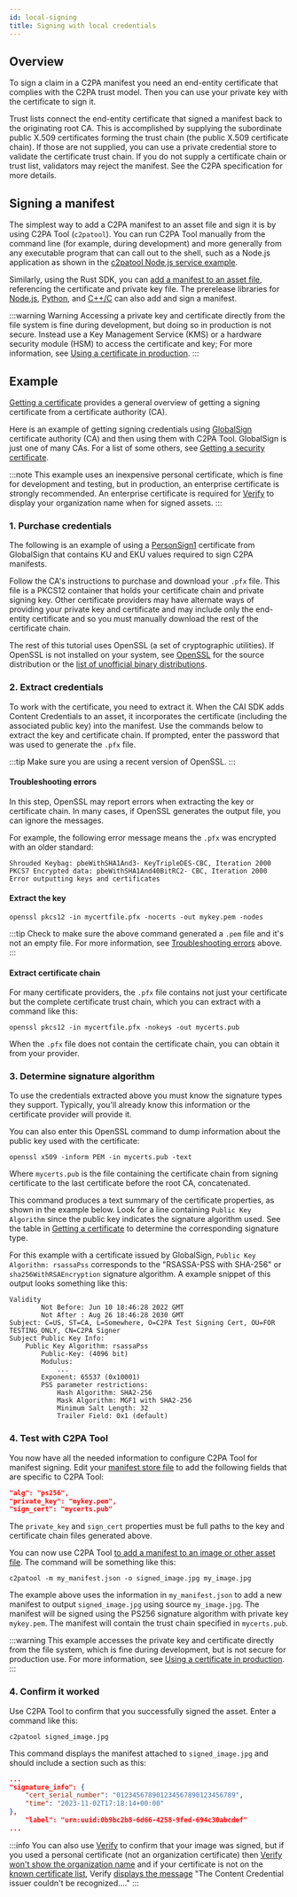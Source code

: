 ```yaml
---
id: local-signing
title: Signing with local credentials
---
```


## Overview

To sign a claim in a C2PA manifest you need an end-entity certificate that complies with the C2PA trust model. Then you can use your private key with the certificate to sign it. 

Trust lists connect the end-entity certificate that signed a manifest back to the originating root CA. This is accomplished by supplying the subordinate public X.509 certificates forming the trust chain (the public X.509 certificate chain). If those are not supplied, you can use a private credential store to validate the certificate trust chain. If you do not supply a certificate chain or trust list, validators may reject the manifest. See the C2PA specification for more details.

## Signing a manifest

The simplest way to add a C2PA manifest to an asset file and sign it is by using C2PA Tool (`c2patool`). You can run C2PA Tool manually from the command line (for example, during development) and more generally from any executable program that can call out to the shell, such as a Node.js application as shown in the [c2patool Node.js service example](../c2pa-node-example).

Similarly, using the Rust SDK, you can [add a manifest to an asset file](https://docs.rs/c2pa/latest/c2pa/#example-adding-a-manifest-to-a-file), referencing the certificate and private key file. The prerelease libraries for [Node.js](../c2pa-node), [Python](../c2pa-python), and [C++/C](../c2pa-c) can also add and sign a manifest.

:::warning Warning
Accessing a private key and certificate directly from the file system is fine during development, but doing so in production is not secure. Instead use a Key Management Service (KMS) or a hardware security module (HSM) to access the certificate and key; For more information, see [Using a certificate in production](prod-cert.mdx). 
:::

## Example

[Getting a certificate](get-cert.md) provides a general overview of getting a signing certificate from a certificate authority (CA). 

Here is an example of getting signing credentials using [GlobalSign](http://globalsign.com/) certificate authority (CA) and then using them with C2PA Tool.  GlobalSign is just one of many CAs. For a list of some others, see [Getting a security certificate](get-cert.md#certificate-authorities-cas).

:::note 
This example uses an inexpensive personal certificate, which is fine for development and testing, but in production, an enterprise certificate is strongly recommended. An enterprise certificate is required for [Verify](https://verify.contentauthenticity.org/) to display your organization name when for signed assets.
:::

### 1. Purchase credentials 

The following is an example of using a [PersonSign1](https://shop.globalsign.com/en/secure-email) certificate from GlobalSign that contains KU and EKU values required to sign C2PA manifests.  

Follow the CA's instructions to purchase and download your `.pfx` file. This file is a PKCS12 container that holds your certificate chain and private signing key.  Other certificate providers may have alternate ways of providing your private key and certificate and may include only the end-entity certificate and so you must manually download the rest of the certificate chain.

The rest of this tutorial uses OpenSSL (a set of cryptographic utilities). If OpenSSL is not installed on your system, see [OpenSSL](https://www.openssl.org/source/) for the source distribution or the [list of unofficial binary distributions](https://wiki.openssl.org/index.php/Binaries).

### 2. Extract credentials

To work with the certificate, you need to extract it. When the CAI SDK adds Content Credentials to an asset, it incorporates the certificate (including the associated public key) into the manifest.
Use the commands below to extract the key and certificate chain. If prompted, enter the password that was used to generate the `.pfx` file.

:::tip
Make sure you are using a recent version of OpenSSL.
:::

#### Troubleshooting errors

In this step, OpenSSL may report errors when extracting the key or certificate chain.  In many cases, if OpenSSL generates the output file, you can ignore the messages.  

For example, the following error message means the `.pfx` was encrypted with an older standard:

```
Shrouded Keybag: pbeWithSHA1And3- KeyTripleDES-CBC, Iteration 2000
PKCS7 Encrypted data: pbeWithSHA1And40BitRC2- CBC, Iteration 2000
Error outputting keys and certificates
```

#### Extract the key

```shell
openssl pkcs12 -in mycertfile.pfx -nocerts -out mykey.pem -nodes
```

:::tip
Check to make sure the above command generated a `.pem` file and it's not an empty file.  For more information, see [Troubleshooting errors](#troubleshooting-errors) above.
:::

#### Extract certificate chain

For many certificate providers, the `.pfx` file contains not just your certificate but the complete certificate trust chain, which you can extract with a command like this:

```shell
openssl pkcs12 -in mycertfile.pfx -nokeys -out mycerts.pub
```

When the `.pfx` file does not contain the certificate chain, you can obtain it from your provider.

### 3. Determine signature algorithm

To use the credentials extracted above you must know the signature types they support. Typically, you'll already know this information or the certificate provider will provide it. 

You can also enter this OpenSSL command to dump information about the public key used with the certificate:

```shell
openssl x509 -inform PEM -in mycerts.pub -text
```

Where `mycerts.pub` is the file containing the certificate chain from signing certificate to the last certificate before the root CA, concatenated.

This command produces a text summary of the certificate properties, as shown in the example below. Look for a line containing `Public Key Algorithm` since the public key indicates the signature algorithm used. See the table in [Getting a certificate](get-cert.md#signature-types) to determine the corresponding signature type.

For this example with a certificate issued by GlobalSign, `Public Key Algorithm: rsassaPss` corresponds to the "RSASSA-PSS with SHA-256" or `sha256WithRSAEncryption` signature algorithm.  A example snippet of this output looks something like this:

```
Validity
        Not Before: Jun 10 18:46:28 2022 GMT
        Not After : Aug 26 18:46:28 2030 GMT
Subject: C=US, ST=CA, L=Somewhere, O=C2PA Test Signing Cert, OU=FOR TESTING_ONLY, CN=C2PA Signer
Subject Public Key Info:
    Public Key Algorithm: rsassaPss
        Public-Key: (4096 bit)
        Modulus:
            ...
        Exponent: 65537 (0x10001)
        PSS parameter restrictions:
            Hash Algorithm: SHA2-256
            Mask Algorithm: MGF1 with SHA2-256
            Minimum Salt Length: 32
            Trailer Field: 0x1 (default)
```

### 4. Test with C2PA Tool

You now have all the needed information to configure C2PA Tool for manifest signing. Edit your [manifest store file](../c2patool/docs/manifest.md) to add the following fields that are specific to C2PA Tool:

```json
"alg": "ps256",
"private_key": "mykey.pem",
"sign_cert": "mycerts.pub"
```

The `private_key` and `sign_cert` properties must be full paths to the key and certificate chain files generated above.

You can now use C2PA Tool [to add a manifest to an image or other asset file](../c2patool/docs/usage.md#adding-a-manifest-to-an-asset-file). The command will be something like this:

```
c2patool -m my_manifest.json -o signed_image.jpg my_image.jpg
```

The example above uses the information in `my_manifest.json` to add a new manifest to output `signed_image.jpg` using source `my_image.jpg`. The manifest will be signed using the PS256 signature algorithm with private key `mykey.pem`. The manifest will contain the trust chain specified in `mycerts.pub`.

:::warning
This example accesses the private key and certificate directly from the file system, which is fine during development, but is not secure for production use.  For more information, see [Using a certificate in production](prod-cert.mdx). 
:::

### 4. Confirm it worked

Use C2PA Tool to confirm that you successfully signed the asset. Enter a command like this:

```
c2patool signed_image.jpg 
```

This command displays the manifest attached to `signed_image.jpg` and should include a section such as this:

```json
...
"signature_info": {
	"cert_serial_number": "012345678901234567890123456789",
	"time": "2023-11-02T17:18:14+00:00"
},
	"label": "urn:uuid:0b9bc2b8-6d66-4258-9fed-694c30abcdef"
...
```

:::info
You can also use [Verify](https://verify.contentauthenticity.org) to confirm that your image was signed, but if you used a personal certificate (not an organization certificate) then [Verify won't show the organization name](get-cert.md#organization-name) and if your certificate is not on the [known certificate list](../trust-list.mdx), Verify [displays the message](../verify.mdx#title-and-signing-information) "The Content Credential issuer couldn't be recognized...."
:::
